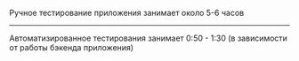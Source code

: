 Ручное тестирование приложения занимает около 5-6 часов
_________
Автоматизированное тестирования занимает 0:50 - 1:30 (в зависимости от работы бэкенда приложения)